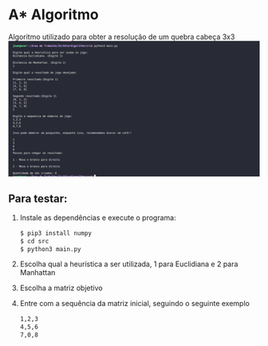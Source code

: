 # A* Algoritmo
Algoritmo utilizado para obter a resolução de um quebra cabeça 3x3
<img src="https://github.com/JoaoVictorfss/AStarAlgorithm/blob/master/public/photos/Captura%20de%20tela%20de%202022-06-02%2022-48-53.png">

## Para testar:
1. Instale as dependências e execute o programa:
    ```
    $ pip3 install numpy
    $ cd src
    $ python3 main.py
    ```
2. Escolha qual a heurística a ser utilizada, 1 para Euclidiana e 2 para Manhattan

3. Escolha a matriz objetivo

4. Entre com a sequência da matriz inicial, seguindo o seguinte exemplo
      ```
      1,2,3
      4,5,6
      7,0,8
      ```
  
